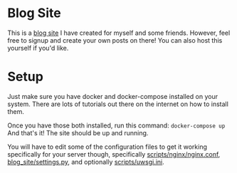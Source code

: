 # Blog Site
This is a [blog site](https://blog.f1recloud.com/) I have created for myself and some friends. However, feel free to signup and create your own posts on there! You can also host this yourself if you'd like.

# Setup
Just make sure you have docker and docker-compose installed on your system. There are lots of tutorials out there on the internet on how to install them. 

Once you have those both installed, run this command: `docker-compose up` And that's it! The site should be up and running.

You will have to edit some of the configuration files to get it working specifically for your server though, specifically [scripts/nginx/nginx.conf](https://github.com/Den4200/blog_site/blob/master/scripts/nginx/nginx.conf), [blog_site/settings.py](https://github.com/Den4200/blog_site/blob/master/blog_site/settings.py), and optionally [scripts/uwsgi.ini](https://github.com/Den4200/blog_site/blob/master/scripts/uwsgi.ini).
